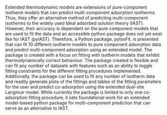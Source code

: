 Extended thermodynamic models are extensions of pure-component isotherm models that can predict multi-component adsorption isotherms. Thus, they offer an alternative method of predicting multi-component isotherms to the widely used Ideal adsorbed solution theory (IAST). However, their accuracy is dependent on the pure component models that are used to fit the data and an accessible python package does not yet exist like for IAST (pyIAST). Therefore, a Python package, pyIsoFit, is presented that can fit 10 different isotherm models to pure component adsorption data and predict multi-component adsorption using an extended model. The package is created with a focus on fitting with isotherm models that exhibit thermodynamically correct behaviour. The package created is flexible and can fit any number of datasets with features such as an ability to toggle fitting constraints for the different fitting procedures implemented. Additionally, the package can be used to fit any number of isotherm data and readily generate plots of the fittings and tables of the fitting parameters for the user and predict co-adsorption using the extended dual-site Langmuir model. While currently the package is limited to only one co-adsorption fitting procedure, it sets foundational work for an extended model-based python package for multi-component prediction that can serve as an alternative to IAST.